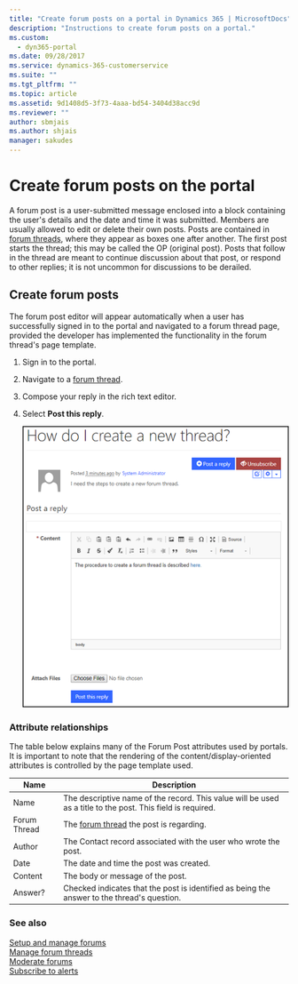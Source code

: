 ```yaml
---
title: "Create forum posts on a portal in Dynamics 365 | MicrosoftDocs"
description: "Instructions to create forum posts on a portal."
ms.custom:
  - dyn365-portal
ms.date: 09/28/2017
ms.service: dynamics-365-customerservice
ms.suite: ""
ms.tgt_pltfrm: ""
ms.topic: article
ms.assetid: 9d1408d5-3f73-4aaa-bd54-3404d38acc9d
ms.reviewer: ""
author: sbmjais
ms.author: shjais
manager: sakudes
---
```

# Create forum posts on the portal

A forum post is a user-submitted message enclosed into a block containing the user's details and the date and time it was submitted. Members are usually allowed to edit or delete their own posts. Posts are contained in [forum threads](manage-forum-threads.md), where they appear as boxes one after another. The first post starts the thread; this may be called the OP (original post). Posts that follow in the thread are meant to continue discussion about that post, or respond to other replies; it is not uncommon for discussions to be derailed.  

## Create forum posts

The forum post editor will appear automatically when a user has successfully signed in to the portal and navigated to a forum thread page, provided the developer has implemented the functionality in the forum thread's page template.

1. Sign in to the portal.

2. Navigate to a [forum thread](manage-forum-threads.md).  

3. Compose your reply in the rich text editor.

4. Select **Post this reply**.

    ![Create a forum post](media/create-forum-post.png "Create a forum post") 

### Attribute relationships

The table below explains many of the Forum Post attributes used by portals. It is important to note that the rendering of the content/display-oriented attributes is controlled by the page template used.

| Name         | Description                                                                                                 |
|--------------|-------------------------------------------------------------------------------------------------------------|
| Name         | The descriptive name of the record. This value will be used as a title to the post. This field is required. |
| Forum Thread | The [forum thread](manage-forum-threads.md) the post is regarding.                                            |  
| Author       | The Contact record associated with the user who wrote the post.                                             |
| Date         | The date and time the post was created.                                                                     |
| Content      | The body or message of the post.                                                                            |
| Answer?      | Checked indicates that the post is identified as being the answer to the thread's question.                 |

### See also

[Setup and manage forums](setup-manage-forums.md)  
[Manage forum threads](manage-forum-threads.md)  
[Moderate forums](moderate-forums.md)  
[Subscribe to alerts](subscribe-alerts.md)  

